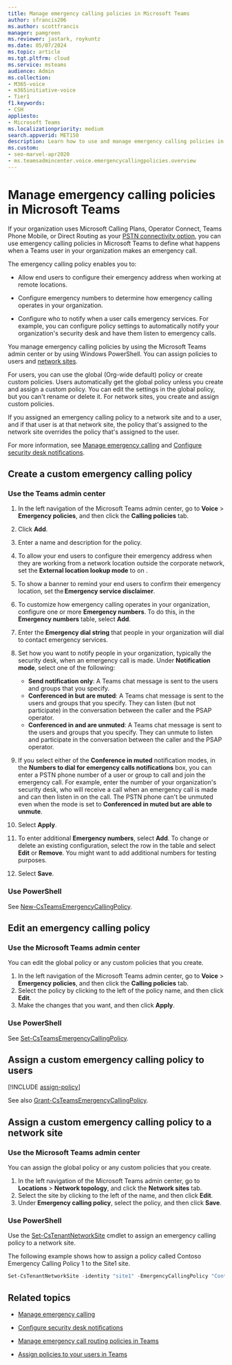 ```yaml
---
title: Manage emergency calling policies in Microsoft Teams
author: sfrancis206
ms.author: scottfrancis
manager: pamgreen
ms.reviewer: jastark, roykuntz
ms.date: 05/07/2024
ms.topic: article
ms.tgt.pltfrm: cloud
ms.service: msteams
audience: Admin
ms.collection: 
- M365-voice
- m365initiative-voice
- Tier1
f1.keywords:
- CSH
appliesto: 
- Microsoft Teams
ms.localizationpriority: medium
search.appverid: MET150
description: Learn how to use and manage emergency calling policies in Microsoft Teams to define what happens when a Teams user in your organization makes an emergency call. 
ms.custom: 
- seo-marvel-apr2020
- ms.teamsadmincenter.voice.emergencycallingpolicies.overview
---
```


# Manage emergency calling policies in Microsoft Teams

If your organization uses Microsoft Calling Plans, Operator Connect, Teams Phone Mobile, or Direct Routing as your [PSTN connectivity option](pstn-connectivity.md), you can use emergency calling policies in Microsoft Teams to define what happens when a Teams user in your organization makes an emergency call.

The emergency calling policy enables you to:

- Allow end users to configure their emergency address when working at remote locations.

- Configure emergency numbers to determine how emergency calling operates in your organization.

- Configure who to notify when a user calls emergency services. For example, you can configure policy settings to automatically notify your organization's security desk and have them listen to emergency calls.  

You manage emergency calling policies by using the Microsoft Teams admin center or by using Windows PowerShell. You can assign policies to users and [network sites](cloud-voice-network-settings.md).

For users, you can use the global (Org-wide default) policy or create  custom policies. Users automatically get the global policy unless you create and assign a custom policy. You can edit the settings in the global policy, but you can't rename or delete it. For network sites, you create and assign custom policies.

If you assigned an emergency calling policy to a network site and to a user, and if that user is at that network site, the policy that's assigned to the network site overrides the policy that's assigned to the user.

For more information, see [Manage emergency calling](what-are-emergency-locations-addresses-and-call-routing.md) and [Configure security desk notifications](emergency-calling-security-desk-notifications.md).

## Create a custom emergency calling policy

### Use the Teams admin center

1. In the left navigation of the Microsoft Teams admin center, go to **Voice** > **Emergency policies**, and then click the **Calling policies** tab.

2. Click **Add**.

3. Enter a name and description for the policy.

4. To allow your end users to configure their emergency address when they are working from a network location outside the corporate network, set the **External location lookup mode** to on .

5. To show a banner to remind your end users to confirm their emergency location, set the **Emergency service disclaimer**. 

6. To customize how emergency calling operates in your organization, configure one or more **Emergency numbers**.  To do this, in the **Emergency numbers** table, select **Add**.  

7. Enter the **Emergency dial string** that people in your organization will dial to contact emergency services. 

8. Set how you want to notify people in your organization, typically the security desk, when an emergency call is made. Under **Notification mode**, select one of the following:

    - **Send notification only**: A Teams chat message is sent to the users and groups that you specify.
    - **Conferenced in but are muted**: A Teams chat message is sent to the users and groups that you specify. They can listen (but not participate) in the conversation between the caller and the PSAP operator.
    - **Conferenced in and are unmuted**: A Teams chat message is sent to the users and groups that you specify. They can unmute to listen and participate in the conversation between the caller and the PSAP operator.

9.  If you select either of the **Conference in muted** notification modes, in the **Numbers to dial for emergency calls notifications** box, you can enter a PSTN phone number of a user or group to call and join the emergency call. For example, enter the number of your organization's security desk, who will receive a call when an emergency call is made and can then listen in on the call. The PSTN phone can't be unmuted even when the mode is set to **Conferenced in muted but are able to unmute**.

10. Select **Apply**.

11. To enter additional **Emergency numbers**, select **Add**. To change or delete an existing configuration, select the row in the table and select **Edit** or **Remove**.  You might want to add additional numbers for testing purposes.  

11. Select **Save**.

### Use PowerShell

See [New-CsTeamsEmergencyCallingPolicy](/powershell/module/teams/new-csteamsemergencycallingpolicy).

## Edit an emergency calling policy

### Use the Microsoft Teams admin center

You can edit the global policy or any custom policies that you create.

1. In the left navigation of the Microsoft Teams admin center, go to **Voice** > **Emergency policies**, and then click the **Calling policies** tab.
2. Select the policy by clicking to the left of the policy name, and then click **Edit**.
3. Make the changes that you want, and then click **Apply**.

### Use PowerShell

See [Set-CsTeamsEmergencyCallingPolicy](/powershell/module/teams/set-csteamsemergencycallingpolicy).

## Assign a custom emergency calling policy to users

[!INCLUDE [assign-policy](includes/assign-policy.md)]

See also [Grant-CsTeamsEmergencyCallingPolicy](/powershell/module/teams/grant-csteamsemergencycallingpolicy).

## Assign a custom emergency calling policy to a network site

### Use the Microsoft Teams admin center

You can assign the global policy or any custom policies that you create.

1. In the left navigation of the Microsoft Teams admin center, go to **Locations** > **Network topology**, and click the **Network sites** tab.
2. Select the site by clicking to the left of the name, and then click **Edit**.
3. Under **Emergency calling policy**, select the policy, and then click **Save**.

### Use PowerShell
Use the [Set-CsTenantNetworkSite](/powershell/module/teams/set-cstenantnetworksite) cmdlet to assign an emergency calling policy to a network site.

The following example shows how to assign a policy called Contoso Emergency Calling Policy 1 to the Site1 site.

```powershell
Set-CsTenantNetworkSite -identity "site1" -EmergencyCallingPolicy "Contoso Emergency Calling Policy 1"
```

## Related topics

- [Manage emergency calling](what-are-emergency-locations-addresses-and-call-routing.md)

- [Configure security desk notifications](emergency-calling-security-desk-notifications.md)

- [Manage emergency call routing policies in Teams](manage-emergency-call-routing-policies.md)

- [Assign policies to your users in Teams](policy-assignment-overview.md)
